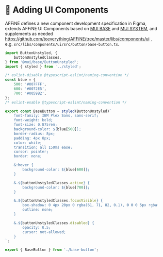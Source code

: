 # 💐 Adding UI Components

AFFiNE defines a new component development specification in Figma, extends AFFiNE UI Components based on [MUI BASE](https://mui.com/base/getting-started/overview/) and [MUI SYSTEM](https://mui.com/system/basics/), and supplements as needed https://github.com/toeverything/AFFiNE/tree/master/libs/components/ui , e.g. `src/libs/components/ui/src/button/base-button.ts`.

```jsx
import ButtonUnstyled, {
    buttonUnstyledClasses,
} from '@mui/base/ButtonUnstyled';
import { styled } from '../styled';

/* eslint-disable @typescript-eslint/naming-convention */
const blue = {
    500: '#007FFF',
    600: '#0072E5',
    700: '#0059B2',
};
/* eslint-enable @typescript-eslint/naming-convention */

export const BaseButton = styled(ButtonUnstyled)`
    font-family: IBM Plex Sans, sans-serif;
    font-weight: bold;
    font-size: 0.875rem;
    background-color: ${blue[500]};
    border-radius: 8px;
    padding: 4px 8px;
    color: white;
    transition: all 150ms ease;
    cursor: pointer;
    border: none;

    &:hover {
        background-color: ${blue[600]};
    }

    &.${buttonUnstyledClasses.active} {
        background-color: ${blue[700]};
    }

    &.${buttonUnstyledClasses.focusVisible} {
        box-shadow: 0 4px 20px 0 rgba(61, 71, 82, 0.1), 0 0 0 5px rgba(0, 127, 255, 0.5);
        outline: none;
    }

    &.${buttonUnstyledClasses.disabled} {
        opacity: 0.5;
        cursor: not-allowed;
    }
`;

export { BaseButton } from './base-button';
```

